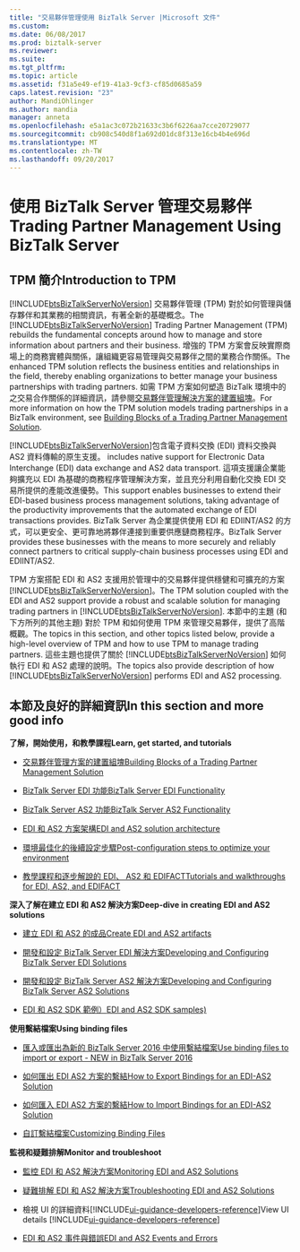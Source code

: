 ```yaml
---
title: "交易夥伴管理使用 BizTalk Server |Microsoft 文件"
ms.custom: 
ms.date: 06/08/2017
ms.prod: biztalk-server
ms.reviewer: 
ms.suite: 
ms.tgt_pltfrm: 
ms.topic: article
ms.assetid: f31a5e49-ef19-41a3-9cf3-cf85d0685a59
caps.latest.revision: "23"
author: MandiOhlinger
ms.author: mandia
manager: anneta
ms.openlocfilehash: e5a1ac3c072b21633c3b6f6226aa7cce20729077
ms.sourcegitcommit: cb908c540d8f1a692d01dc8f313e16cb4b4e696d
ms.translationtype: MT
ms.contentlocale: zh-TW
ms.lasthandoff: 09/20/2017
---
```

# <a name="trading-partner-management-using-biztalk-server"></a><span data-ttu-id="df752-102">使用 BizTalk Server 管理交易夥伴</span><span class="sxs-lookup"><span data-stu-id="df752-102">Trading Partner Management Using BizTalk Server</span></span>
## <a name="introduction-to-tpm"></a><span data-ttu-id="df752-103">TPM 簡介</span><span class="sxs-lookup"><span data-stu-id="df752-103">Introduction to TPM</span></span>
<span data-ttu-id="df752-104">[!INCLUDE[btsBizTalkServerNoVersion](../includes/btsbiztalkservernoversion-md.md)] 交易夥伴管理 (TPM) 對於如何管理與儲存夥伴和其業務的相關資訊，有著全新的基礎概念。</span><span class="sxs-lookup"><span data-stu-id="df752-104">The [!INCLUDE[btsBizTalkServerNoVersion](../includes/btsbiztalkservernoversion-md.md)] Trading Partner Management (TPM) rebuilds the fundamental concepts around how to manage and store information about partners and their business.</span></span> <span data-ttu-id="df752-105">增強的 TPM 方案會反映實際商場上的商務實體與關係，讓組織更容易管理與交易夥伴之間的業務合作關係。</span><span class="sxs-lookup"><span data-stu-id="df752-105">The enhanced TPM solution reflects the business entities and relationships in the field, thereby enabling organizations to better manage your business partnerships with trading partners.</span></span> <span data-ttu-id="df752-106">如需 TPM 方案如何塑造 BizTalk 環境中的之交易合作關係的詳細資訊，請參閱[交易夥伴管理解決方案的建置組塊](../core/building-blocks-of-a-trading-partner-management-solution.md)。</span><span class="sxs-lookup"><span data-stu-id="df752-106">For more information on how the TPM solution models trading partnerships in a BizTalk environment, see [Building Blocks of a Trading Partner Management Solution](../core/building-blocks-of-a-trading-partner-management-solution.md).</span></span>  
  
 [!INCLUDE[btsBizTalkServerNoVersion](../includes/btsbiztalkservernoversion-md.md)]<span data-ttu-id="df752-107">包含電子資料交換 (EDI) 資料交換與 AS2 資料傳輸的原生支援。</span><span class="sxs-lookup"><span data-stu-id="df752-107"> includes native support for Electronic Data Interchange (EDI) data exchange and AS2 data transport.</span></span> <span data-ttu-id="df752-108">這項支援讓企業能夠擴充以 EDI 為基礎的商務程序管理解決方案，並且充分利用自動化交換 EDI 交易所提供的產能改進優勢。</span><span class="sxs-lookup"><span data-stu-id="df752-108">This support enables businesses to extend their EDI-based business process management solutions, taking advantage of the productivity improvements that the automated exchange of EDI transactions provides.</span></span> <span data-ttu-id="df752-109">BizTalk Server 為企業提供使用 EDI 和 EDIINT/AS2 的方式，可以更安全、更可靠地將夥伴連接到重要供應鏈商務程序。</span><span class="sxs-lookup"><span data-stu-id="df752-109">BizTalk Server provides these businesses with the means to more securely and reliably connect partners to critical supply-chain business processes using EDI and EDIINT/AS2.</span></span>  
  
 <span data-ttu-id="df752-110">TPM 方案搭配 EDI 和 AS2 支援用於管理中的交易夥伴提供穩健和可擴充的方案[!INCLUDE[btsBizTalkServerNoVersion](../includes/btsbiztalkservernoversion-md.md)]。</span><span class="sxs-lookup"><span data-stu-id="df752-110">The TPM solution coupled with the EDI and AS2 support provide a robust and scalable solution for managing trading partners in [!INCLUDE[btsBizTalkServerNoVersion](../includes/btsbiztalkservernoversion-md.md)].</span></span> <span data-ttu-id="df752-111">本節中的主題 (和下方所列的其他主題) 對於 TPM 和如何使用 TPM 來管理交易夥伴，提供了高階概觀。</span><span class="sxs-lookup"><span data-stu-id="df752-111">The topics in this section, and other topics listed below, provide a high-level overview of TPM and how to use TPM to manage trading partners.</span></span> <span data-ttu-id="df752-112">這些主題也提供了關於 [!INCLUDE[btsBizTalkServerNoVersion](../includes/btsbiztalkservernoversion-md.md)] 如何執行 EDI 和 AS2 處理的說明。</span><span class="sxs-lookup"><span data-stu-id="df752-112">The topics also provide description of how [!INCLUDE[btsBizTalkServerNoVersion](../includes/btsbiztalkservernoversion-md.md)] performs EDI and AS2 processing.</span></span>  
  
## <a name="in-this-section-and-more-good-info"></a><span data-ttu-id="df752-113">本節及良好的詳細資訊</span><span class="sxs-lookup"><span data-stu-id="df752-113">In this section and more good info</span></span>

<span data-ttu-id="df752-114">**了解，開始使用，和教學課程**</span><span class="sxs-lookup"><span data-stu-id="df752-114">**Learn, get started, and tutorials**</span></span>  

-   [<span data-ttu-id="df752-115">交易夥伴管理方案的建置組塊</span><span class="sxs-lookup"><span data-stu-id="df752-115">Building Blocks of a Trading Partner Management Solution</span></span>](../core/building-blocks-of-a-trading-partner-management-solution.md)  
  
-   [<span data-ttu-id="df752-116">BizTalk Server EDI 功能</span><span class="sxs-lookup"><span data-stu-id="df752-116">BizTalk Server EDI Functionality</span></span>](../core/biztalk-server-edi-functionality.md)  
  
-   [<span data-ttu-id="df752-117">BizTalk Server AS2 功能</span><span class="sxs-lookup"><span data-stu-id="df752-117">BizTalk Server AS2 Functionality</span></span>](../core/biztalk-server-as2-functionality.md)  

- [<span data-ttu-id="df752-118">EDI 和 AS2 方案架構</span><span class="sxs-lookup"><span data-stu-id="df752-118">EDI and AS2 solution architecture</span></span>](../core/edi-and-as2-solution-architecture.md)

-   [<span data-ttu-id="df752-119">環境最佳化的後續設定步驟</span><span class="sxs-lookup"><span data-stu-id="df752-119">Post-configuration steps to optimize your environment</span></span>](../install-and-config-guides/post-configuration-steps-to-optimize-your-environment.md) 

- [<span data-ttu-id="df752-120">教學課程和逐步解說的 EDI、 AS2 和 EDIFACT</span><span class="sxs-lookup"><span data-stu-id="df752-120">Tutorials and walkthroughs for EDI, AS2, and EDIFACT</span></span>](../core/tutorials-and-walkthroughs-for-edi-as2-and-edifact.md)


<span data-ttu-id="df752-121">**深入了解在建立 EDI 和 AS2 解決方案**</span><span class="sxs-lookup"><span data-stu-id="df752-121">**Deep-dive in creating EDI and AS2 solutions**</span></span>
- [<span data-ttu-id="df752-122">建立 EDI 和 AS2 的成品</span><span class="sxs-lookup"><span data-stu-id="df752-122">Create EDI and AS2 artifacts</span></span>](../core/managing-edi-and-as2-solutions.md)

- [<span data-ttu-id="df752-123">開發和設定 BizTalk Server EDI 解決方案</span><span class="sxs-lookup"><span data-stu-id="df752-123">Developing and Configuring BizTalk Server EDI Solutions</span></span>](../core/developing-and-configuring-biztalk-server-edi-solutions.md)

- [<span data-ttu-id="df752-124">開發和設定 BizTalk Server AS2 解決方案</span><span class="sxs-lookup"><span data-stu-id="df752-124">Developing and Configuring BizTalk Server AS2 Solutions</span></span>](../core/developing-and-configuring-biztalk-server-as2-solutions.md)

-   [<span data-ttu-id="df752-125">EDI 和 AS2 SDK 範例）</span><span class="sxs-lookup"><span data-stu-id="df752-125">EDI and AS2 SDK samples)</span></span>](../core/edi-and-as2-biztalk-server-samples-folder.md)  


 <span data-ttu-id="df752-126">**使用繫結檔案**</span><span class="sxs-lookup"><span data-stu-id="df752-126">**Using binding files**</span></span>  

- [<span data-ttu-id="df752-127">匯入或匯出為新的 BizTalk Server 2016 中使用繫結檔案</span><span class="sxs-lookup"><span data-stu-id="df752-127">Use binding files to import or export - NEW in BizTalk Server 2016</span></span>](../core/use-binding-files-to-import-or-export.md)  

-   [<span data-ttu-id="df752-128">如何匯出 EDI AS2 方案的繫結</span><span class="sxs-lookup"><span data-stu-id="df752-128">How to Export Bindings for an EDI-AS2 Solution</span></span>](../core/how-to-export-bindings-for-an-edi-as2-solution.md)  
  
-   [<span data-ttu-id="df752-129">如何匯入 EDI AS2 方案的繫結</span><span class="sxs-lookup"><span data-stu-id="df752-129">How to Import Bindings for an EDI-AS2 Solution</span></span>](../core/how-to-import-bindings-for-an-edi-as2-solution.md)  
  
-   [<span data-ttu-id="df752-130">自訂繫結檔案</span><span class="sxs-lookup"><span data-stu-id="df752-130">Customizing Binding Files</span></span>](../core/customizing-binding-files.md)  


<span data-ttu-id="df752-131">**監視和疑難排解**</span><span class="sxs-lookup"><span data-stu-id="df752-131">**Monitor and troubleshoot**</span></span>

- [<span data-ttu-id="df752-132">監控 EDI 和 AS2 解決方案</span><span class="sxs-lookup"><span data-stu-id="df752-132">Monitoring EDI and AS2 Solutions</span></span>](../core/monitoring-edi-and-as2-solutions.md)

- [<span data-ttu-id="df752-133">疑難排解 EDI 和 AS2 解決方案</span><span class="sxs-lookup"><span data-stu-id="df752-133">Troubleshooting EDI and AS2 Solutions</span></span>](../core/troubleshooting-edi-and-as2-solutions.md)
  
-   <span data-ttu-id="df752-134">檢視 UI 的詳細資料[!INCLUDE[ui-guidance-developers-reference](../includes/ui-guidance-developers-reference.md)]</span><span class="sxs-lookup"><span data-stu-id="df752-134">View UI details [!INCLUDE[ui-guidance-developers-reference](../includes/ui-guidance-developers-reference.md)]</span></span> 
  
-   [<span data-ttu-id="df752-135">EDI 和 AS2 事件與錯誤</span><span class="sxs-lookup"><span data-stu-id="df752-135">EDI and AS2 Events and Errors</span></span>](../core/edi-and-as2-events-and-errors.md)
 


  
